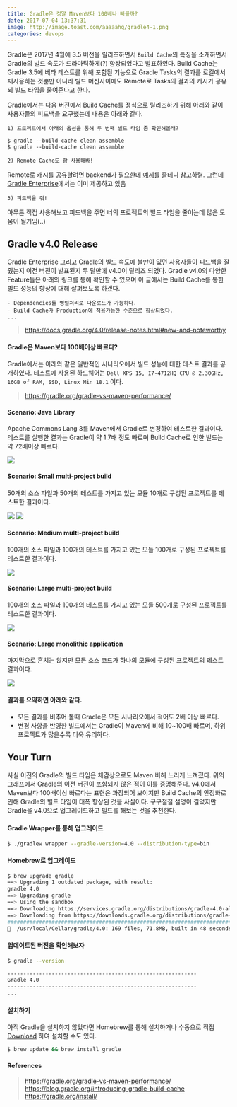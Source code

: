 ```yaml
---
title: Gradle은 정말 Maven보다 100배나 빠를까?
date: 2017-07-04 13:37:31
image: http://image.toast.com/aaaaahq/gradle4-1.png
categories: devops
---
```


Gradle은 2017년 4월에 3.5 버전을 릴리즈하면서 `Build Cache`의 특징을 소개하면서 Gradle의 빌드 속도가 드라마틱하게(?) 향상되었다고 발표하였다. Build Cache는 Gradle 3.5에 베타 테스트를 위해 포함된 기능으로 Gradle Tasks의 결과를 로컬에서 재사용하는 것뿐만 아니라 빌드 머신사이에도 Remote로 Tasks의 결과의 캐시가 공유되 빌드 타임을 줄여준다고 한다.

Gradle에서는 다음 버전에서 Build Cache를 정식으로 릴리즈하기 위해 아래와 같이 사용자들의 피드백을 요구했는데 내용은 아래와 같다.

`1) 프로젝트에서 아래의 옵션을 통해 두 번째 빌드 타임 좀 확인해볼래?`

```
$ gradle --build-cache clean assemble
$ gradle --build-cache clean assemble
```

`2) Remote Cache도 함 사용해봐!`

Remote로 캐시를 공유할려면 backend가 필요한데 [예제](https://github.com/gradle/task-output-cache-demos/tree/master/samples/03-use-http-backend)를 줄테니 참고하렴. 그런데 [Gradle Enterprise](https://gradle.com/enterprise)에서는 이미 제공하고 있음
 

`3) 피드백을 줘!`

아무튼 직접 사용해보고 피드백을 주면 너의 프로젝트의 빌드 타임을 줄이는데 많은 도움이 될거임(..) 

## Gradle v4.0 Release

Gradle Enterprise 그리고 Gradle의 빌드 속도에 불만이 있던 사용자들이 피드백을 잘 줬는지 이전 버전이 발표된지 두 달만에 v4.0이 릴리즈 되었다. Gradle v4.0의 다양한 Feature들은 아래의 링크를 통해 확인할 수 있으며 이 글에서는 Build Cache를 통한 빌드 성능의 향상에 대해 살펴보도록 하겠다.

```
- Dependencies를 병렬처리로 다운로드가 가능하다.
- Build Cache가 Production에 적용가능한 수준으로 향상되었다.
...
```
> https://docs.gradle.org/4.0/release-notes.html#new-and-noteworthy

#### Gradle은 Maven보다 100배이상 빠르다?

Gradle에서는 아래와 같은 일반적인 시나리오에서 빌드 성능에 대한 테스트 결과를 공개하였다. 테스트에 사용된 하드웨어는 `Dell XPS 15, I7-4712HQ CPU @ 2.30GHz, 16GB of RAM, SSD, Linux Min 18.1` 이다.

> https://gradle.org/gradle-vs-maven-performance/

#### Scenario: Java Library

Apache Commons Lang 3를 Maven에서 Gradle로 변경하여 테스트한 결과이다. 테스트를 실행한 결과는 Gradle이 약 1.7배 정도 빠르며 Build Cache로 인한 빌드는 약 72배이상 빠르다.

<img src='http://image.toast.com/aaaaahq/gradle4-1.png' />

#### Scenario: Small multi-project build

50개의 소스 파일과 50개의 테스트를 가지고 있는 모듈 10개로 구성된 프로젝트를 테스트한 결과이다.

<img src='http://image.toast.com/aaaaahq/gradle4-2.png' />

<img src='https://gradle.org/images/performance/maven-vs-gradle.gif' />

#### Scenario: Medium multi-project build

100개의 소스 파일과 100개의 테스트를 가지고 있는 모듈 100개로 구성된 프로젝트를 테스트한 결과이다.

<img src='http://image.toast.com/aaaaahq/gradle4-3.png' />

#### Scenario: Large multi-project build

100개의 소스 파일과 100개의 테스트를 가지고 있는 모듈 500개로 구성된 프로젝트를 테스트한 결과이다.

<img src='http://image.toast.com/aaaaahq/gradle4-4.png' />

#### Scenario: Large monolithic application

마지막으로 흔치는 않지만 모든 소스 코드가 하나의 모듈에 구성된 프로젝트의 테스트 결과이다.

<img src='http://image.toast.com/aaaaahq/gradle4-5.png' />

#### 결과를 요약하면 아래와 같다.

- 모든 결과를 비추어 볼때 Gradle은 모든 시나리오에서 적어도 2배 이상 빠르다.
- 변경 사항을 반영한 빌드에서는 Gradle이 Maven에 비해 10~100배 빠르며, 하위 프로젝트가 많을수록 더욱 유리하다.

## Your Turn

사실 이전의 Gradle의 빌드 타임은 체감상으로도 Maven 비해 느리게 느껴졌다. 위의 그래프에서 Gradle의 이전 버전이 포함되지 않은 점이 이를 증명해준다. v4.0에서 Maven보다 100배이상 빠르다는 표현은 과장되어 보이지만 Build Cache의 안정화로 인해 Gradle의 빌드 타임이 대폭 향상된 것을 사실이다. 구구절절 설명이 길었지만 Gradle을 v4.0으로 업그레이드하고 빌드를 해보는 것을 추천한다.

#### Gradle Wrapper를 통해 업그레이드

```bash
$ ./gradlew wrapper --gradle-version=4.0 --distribution-type=bin
```

#### Homebrew로 업그레이드

```bash
$ brew upgrade gradle
==> Upgrading 1 outdated package, with result:
gradle 4.0
==> Upgrading gradle
==> Using the sandbox
==> Downloading https://services.gradle.org/distributions/gradle-4.0-all.zip
==> Downloading from https://downloads.gradle.org/distributions/gradle-4.0-all.zip
######################################################################## 100.0%
🍺  /usr/local/Cellar/gradle/4.0: 169 files, 71.8MB, built in 48 seconds
```

#### 업데이트된 버전을 확인해보자

```bash
$ gradle --version

------------------------------------------------------------
Gradle 4.0
------------------------------------------------------------
...
```

#### 설치하기

아직 Gradle을 설치하지 않았다면 Homebrew를 통해 설치하거나 수동으로 직접 [Download](https://gradle.org/releases/) 하여 설치할 수도 있다.

```bash
$ brew update && brew install gradle
```

#### References

> https://gradle.org/gradle-vs-maven-performance/
https://blog.gradle.org/introducing-gradle-build-cache
https://gradle.org/install/
